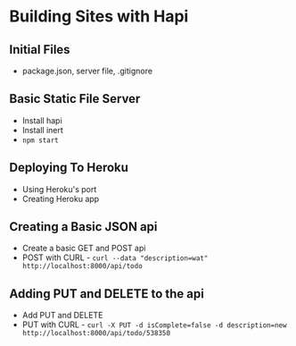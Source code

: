 # Building Sites with Hapi

## Initial Files
* package.json, server file, .gitignore

## Basic Static File Server

* Install hapi
* Install inert
* `npm start`

## Deploying To Heroku

* Using Heroku's port
* Creating Heroku app

## Creating a Basic JSON api

* Create a basic GET and POST api
* POST with CURL - `curl --data "description=wat" http://localhost:8000/api/todo`

## Adding PUT and DELETE to the api

* Add PUT and DELETE
* PUT with CURL - `curl -X PUT -d isComplete=false -d description=new http://localhost:8000/api/todo/538350`
